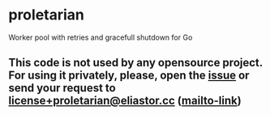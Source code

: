 
# proletarian 

Worker pool with retries and gracefull shutdown for Go

## This code is not used by any opensource project. For using it privately, please, open the [issue](https://github.com/eliastor/proletarian/issues/new?title=Requesting%20a%20license%20for%20using%20proletarian%20in%20closed%20source%20code&body=Hello%21%0A%0AI%27m%20%3Cyour_name%3E%5B%20from%20%3Corganization_name%3E%5D%20and%20want%20to%20use%20proletarian%20in%20my%20closed%20source%20project.%0AMy%20project%20is%20a%20%3Cshort%20description%20of%20your%20project%3E.%0AMy%20email%20is%20%3Cyour_email%3E.%0A%0ABest%20regards%2C%0A%20%3Cyour_name%3E) or send your request to license+proletarian@eliastor.cc ([mailto-link](mailto:license+proletarian@eliastor.cc?subject=Requesting%20a%20license%20for%20using%20proletarian%20in%20closed%20source%20code&body=Hello!%0A%0AI'm%20%3Cyour_name%3E%5B%20from%20%3Corganization_name%3E%5D%20and%20want%20to%20use%20proletarian%20in%20my%20closed%20source%20project.%0AMy%20project%20is%20a%20%3Cshort%20description%20of%20your%20project%3E.%0AMy%20email%20is%20%3Cyour_email%3E.%0A%0ABest%20regards%2C%0A%20%3Cyour_name%3E))